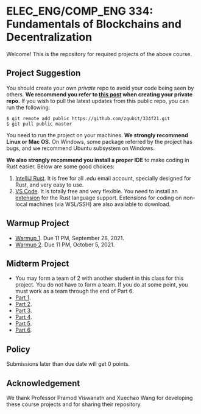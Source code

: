 # ELEC_ENG/COMP_ENG 334: Fundamentals of Blockchains and Decentralization

Welcome! This is the repository for required projects of the above course.

## Project Suggestion
You should create your own *private* repo to avoid your code being seen by others. **We recommend you refer to [this post](https://medium.com/@bilalbayasut/github-how-to-make-a-fork-of-public-repository-private-6ee8cacaf9d3) when creating your private repo.** If you wish to pull the latest updates from this public repo, you can run the following:
```
$ git remote add public https://github.com/zqubit/334f21.git
$ git pull public master
```

You need to run the project on your machines. **We strongly recommend Linux or Mac OS.** On Windows, some package referred by the project has bugs, and we recommend Ubuntu subsystem on Windows.

**We also strongly recommend you install a proper IDE** to make coding in Rust easier. Below are some good choices:
1. [IntelliJ Rust](https://www.jetbrains.com/rust/). It is free for all _.edu_ email account, specially designed for Rust, and very easy to use.
2. [VS Code](https://code.visualstudio.com/). It is totally free and very flexible. You need to install an [extension](https://marketplace.visualstudio.com/items?itemName=rust-lang.rust) for the Rust language support. Extensions for coding on non-local machines (via WSL/SSH) are also available to download.


## Warmup Project

- [Warmup 1](Warmup1). Due 11 PM, September 28, 2021.
- [Warmup 2](Warmup2). Due 11 PM, October 5, 2021.

## Midterm Project

- You may form a team of 2 with another student in this class for this project.  You do not have to form a team.  If you do at some point, you must work as a team through the end of Part 6.
- [Part 1](MidtermProject1).
- [Part 2](MidtermProject2).
- [Part 3](MidtermProject3).
- [Part 4](MidtermProject4).
- [Part 5](MidtermProject5).
- [Part 6](MidtermProject6).

## Policy
Submissions later than due date will get 0 points.

## Acknowledgement
We thank Professor Pramod Viswanath and Xuechao Wang for developing these course projects and for sharing their repository.
